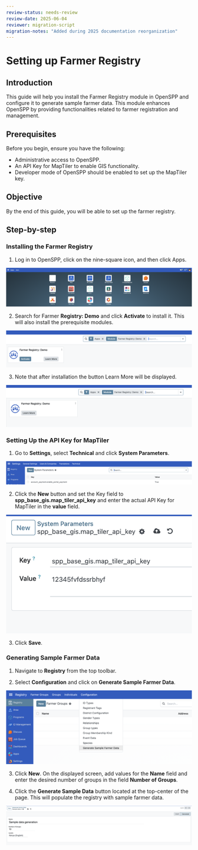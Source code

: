 ```yaml
---
review-status: needs-review
review-date: 2025-06-04
reviewer: migration-script
migration-notes: "Added during 2025 documentation reorganization"
---
```


# Setting up Farmer Registry

## Introduction

This guide will help you install the Farmer Registry module in OpenSPP and configure it to generate sample farmer data. This module enhances OpenSPP by providing functionalities related to farmer registration and management.

## Prerequisites

Before you begin, ensure you have the following:

- Administrative access to OpenSPP.
- An API Key for MapTiler to enable GIS functionality.
- Developer mode of OpenSPP should be enabled to set up the MapTiler key.

## Objective

By the end of this guide, you will be able to set up the farmer registry.

## Step-by-step

### Installing the Farmer Registry

1. Log in to OpenSPP, click on the nine-square icon, and then click Apps.

![](setting_up_farmer_registry/1.png)

2. Search for Farmer **Registry: Demo** and click **Activate** to install it. This will also install the prerequisite modules.

![](setting_up_farmer_registry/2.1.png)

3. Note that after installation the button Learn More will be displayed.

![](setting_up_farmer_registry/2.2.png)

### Setting Up the API Key for MapTiler

1. Go to **Settings**, select **Technical** and click **System Parameters**.

![](setting_up_farmer_registry/5.png)

2. Click the **New** button and set the Key field to **spp_base_gis.map_tiler_api_key** and enter the actual API Key for MapTiler in the **value** field.

![](setting_up_farmer_registry/6.png)

3. Click **Save**.

### Generating Sample Farmer Data

1. Navigate to **Registry** from the top toolbar.

2. Select **Configuration** and click on **Generate Sample Farmer Data**.

![](setting_up_farmer_registry/3.png)

3. Click **New**. On the displayed screen, add values for the **Name** field and enter the desired number of groups in the field **Number of Groups**.

4. Click the **Generate Sample Data** button located at the top-center of the page. This will populate the registry with sample farmer data.

![](setting_up_farmer_registry/4.png)
